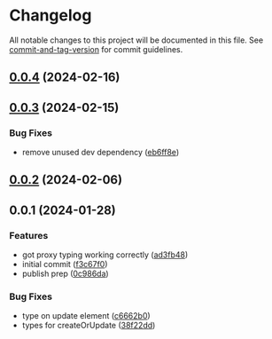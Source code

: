 # Changelog

All notable changes to this project will be documented in this file. See [commit-and-tag-version](https://github.com/absolute-version/commit-and-tag-version) for commit guidelines.

## [0.0.4](https://github.com/hyrumwhite/spicyjs/compare/v0.0.3...v0.0.4) (2024-02-16)

## [0.0.3](https://github.com/hyrumwhite/spicyjs/compare/v0.0.2...v0.0.3) (2024-02-15)


### Bug Fixes

* remove unused dev dependency ([eb6ff8e](https://github.com/hyrumwhite/spicyjs/commit/eb6ff8ea357539d02c1795a5a9b253ea5dca50c6))

## [0.0.2](https://github.com/hyrumwhite/spicyjs/compare/v0.0.1...v0.0.2) (2024-02-06)

## 0.0.1 (2024-01-28)


### Features

* got proxy typing working correctly ([ad3fb48](https://github.com/hyrumwhite/spicyjs/commit/ad3fb48dcceb05d4b21aea86cdf19e135ec3c4cd))
* initial commit ([f3c67f0](https://github.com/hyrumwhite/spicyjs/commit/f3c67f049abd170eea1095655071e769563e027b))
* publish prep ([0c986da](https://github.com/hyrumwhite/spicyjs/commit/0c986dac993670e254f03b895a1fca8c518c630a))


### Bug Fixes

* type on update element ([c6662b0](https://github.com/hyrumwhite/spicyjs/commit/c6662b0a67871f23379773a513f18589a82dbb14))
* types for createOrUpdate ([38f22dd](https://github.com/hyrumwhite/spicyjs/commit/38f22dd7fa0aeb683fc1feb3fcc155c793f2e8dc))
